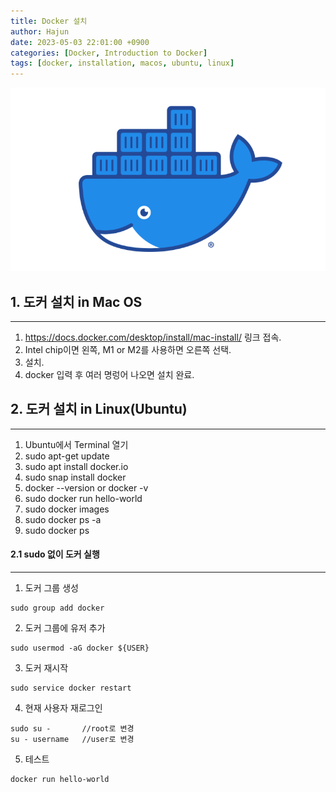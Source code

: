 ```yaml
---
title: Docker 설치
author: Hajun
date: 2023-05-03 22:01:00 +0900
categories: [Docker, Introduction to Docker]
tags: [docker, installation, macos, ubuntu, linux]
---
```


![datatype](../../../image/docker.png)

## 1. 도커 설치 in Mac OS
- - -
  1. https://docs.docker.com/desktop/install/mac-install/ 링크 접속.
  2. Intel chip이면 왼쪽, M1 or M2를 사용하면 오른쪽 선택.
  3. 설치.
  4. docker 입력 후 여러 명렁어 나오면 설치 완료.



## 2. 도커 설치 in Linux(Ubuntu)
- - - 
  1. Ubuntu에서 Terminal 열기
  2. sudo apt-get update
  3. sudo apt install docker.io
  4. sudo snap install docker
  5. docker --version or docker -v
  6. sudo docker run hello-world
  7. sudo docker images
  8. sudo docker ps -a
  9. sudo docker ps

#### 2.1 sudo 없이 도커 실행
- - -
  1. 도커 그룹 생성
  ```
  sudo group add docker
  ```
  2. 도커 그룹에 유저 추가
  ```
  sudo usermod -aG docker ${USER}
  ```
  3. 도커 재시작
  ```
  sudo service docker restart
  ```
  4. 현재 사용자 재로그인
  ```
  sudo su -       //root로 변경
  su - username   //user로 변경 
  ```
  5. 테스트
  ```
  docker run hello-world
  ```